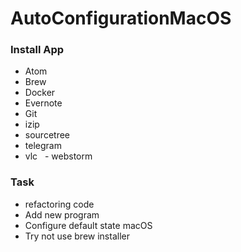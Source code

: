 # AutoConfigurationMacOS

### Install App
   - Atom
   - Brew 
   - Docker
   - Evernote
   - Git
   - izip
   - sourcetree
   - telegram
   - vlc
   - webstorm
### Task
 - refactoring code
 - Add new program
 - Configure default state macOS
 - Try not use brew installer

